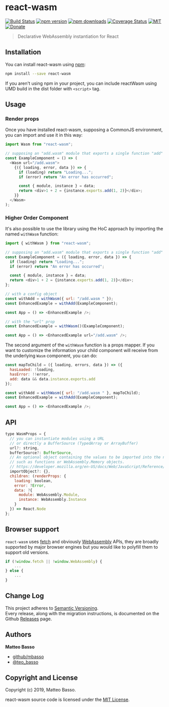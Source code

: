 # react-wasm

[![Build Status](https://travis-ci.org/mbasso/react-wasm.svg?branch=master)](https://travis-ci.org/mbasso/react-wasm)
[![npm version](https://img.shields.io/npm/v/react-wasm.svg)](https://www.npmjs.com/package/react-wasm)
[![npm downloads](https://img.shields.io/npm/dm/react-wasm.svg?maxAge=2592000)](https://www.npmjs.com/package/react-wasm)
[![Coverage Status](https://coveralls.io/repos/github/mbasso/react-wasm/badge.svg?branch=master)](https://coveralls.io/github/mbasso/react-wasm?branch=master)
[![MIT](https://img.shields.io/npm/l/react-wasm.svg)](https://github.com/mbasso/react-wasm/blob/master/LICENSE.md)
[![Donate](https://img.shields.io/badge/Donate-PayPal-green.svg)](https://paypal.me/BassoMatteo)

> Declarative WebAssembly instantiation for React

## Installation

You can install react-wasm using [npm](https://www.npmjs.com/package/react-wasm):

```bash
npm install --save react-wasm
```

If you aren't using npm in your project, you can include reactWasm using UMD build in the dist folder with `<script>` tag.

## Usage

### Render props

Once you have installed react-wasm, supposing a CommonJS environment, you can import and use it in this way:

```js
import Wasm from "react-wasm";

// supposing an "add.wasm" module that exports a single function "add"
const ExampleComponent = () => (
  <Wasm url="/add.wasm">
    {({ loading, error, data }) => {
      if (loading) return "Loading...";
      if (error) return "An error has occurred";

      const { module, instance } = data;
      return <div>1 + 2 = {instance.exports.add(1, 2)}</div>;
    }}
  </Wasm>
);
```

### Higher Order Component

It's also possible to use the library using the HoC approach by importing the named `withWasm` function:

```js
import { withWasm } from "react-wasm";

// supposing an "add.wasm" module that exports a single function "add"
const ExampleComponent = ({ loading, error, data }) => {
  if (loading) return "Loading...";
  if (error) return "An error has occurred";

  const { module, instance } = data;
  return <div>1 + 2 = {instance.exports.add(1, 2)}</div>;
};

// with a config object
const withAdd = withWasm({ url: "/add.wasm " });
const EnhancedExample = withAdd(ExampleComponent);

const App = () => <EnhancedExample />;

// with the "url" prop
const EnhancedExample = withWasm()(ExampleComponent);

const App = () => <EnhancedExample url="/add.wasm" />;
```

The second argument of the `withWasm` function is a props mapper. If you want to customize the information your child
component will receive from the underlying `Wasm` component, you can do:

```javascript
const mapToChild = ({ loading, errors, data }) => ({
  hasLoaded: !loading,
  hasError: !!error,
  add: data && data.instance.exports.add
});

const withAdd = withWasm({ url: "/add.wasm " }, mapToChild);
const EnhancedExample = withAdd(ExampleComponent);

const App = () => <EnhancedExample />;
```

## API

```js
type WasmProps = {
  // you can instantiate modules using a URL
  // or directly a BufferSource (TypedArray or ArrayBuffer)
  url?: string,
  bufferSource?: BufferSource,
  // An optional object containing the values to be imported into the newly-created Instance
  // such as functions or WebAssembly.Memory objects.
  // https://developer.mozilla.org/en-US/docs/Web/JavaScript/Reference/Global_Objects/WebAssembly/instantiate#Syntax
  importObject?: {},
  children: (renderProps: {
    loading: boolean,
    error: ?Error,
    data: ?{
      module: WebAssembly.Module,
      instance: WebAssembly.Instance
    }
  }) => React.Node
};
```

## Browser support

`react-wasm` uses [fetch](https://developer.mozilla.org/it/docs/Web/API/Fetch_API) and obviously [WebAssembly](https://developer.mozilla.org/en-US/docs/Web/JavaScript/Reference/Global_Objects/WebAssembly) APIs, they are broadly supported by major browser engines but you would like to polyfill them to support old versions.

```js
if (!window.fetch || !window.WebAssembly) {
    ...
} else {
    ...
}
```

## Change Log

This project adheres to [Semantic Versioning](http://semver.org/).  
Every release, along with the migration instructions, is documented on the Github [Releases](https://github.com/mbasso/react-wasm/releases) page.

## Authors

**Matteo Basso**

- [github/mbasso](https://github.com/mbasso)
- [@teo_basso](https://twitter.com/teo_basso)

## Copyright and License

Copyright (c) 2019, Matteo Basso.

react-wasm source code is licensed under the [MIT License](https://github.com/mbasso/react-wasm/blob/master/LICENSE.md).
